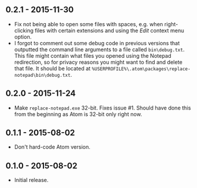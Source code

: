 ## 0.2.1 - 2015-11-30
* Fix not being able to open some files with spaces, e.g. when right-clicking files with certain extensions and using the _Edit_ context menu option.
* I forgot to comment out some debug code in previous versions that outputted the command line arguments to a file called `bin\debug.txt`. This file might contain what files you opened using the Notepad redirection, so for privacy reasons you might want to find and delete that file. It should be located at `%USERPROFILE%\.atom\packages\replace-notepad\bin\debug.txt`.

## 0.2.0 - 2015-11-24
* Make `replace-notepad.exe` 32-bit. Fixes issue #1. Should have done this from the beginning as Atom is 32-bit only right now.

## 0.1.1 - 2015-08-02
* Don't hard-code Atom version.

## 0.1.0 - 2015-08-02
* Initial release.
